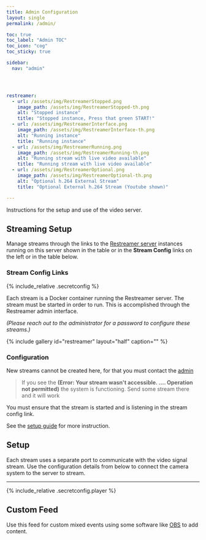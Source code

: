 ```yaml
---
title: Admin Configuration
layout: single
permalink: /admin/

toc: true
toc_label: "Admin TOC"
toc_icon: "cog"
toc_sticky: true

sidebar:
  nav: "admin"




restreamer:
  - url: /assets/img/RestreamerStopped.png
    image_path: /assets/img/RestreamerStopped-th.png
    alt: "Stopped instance"
    title: "Stopped instance, Press that green START!"
  - url: /assets/img/RestreamerInterface.png
    image_path: /assets/img/RestreamerInterface-th.png
    alt: "Running instance"
    title: "Running instance"
  - url: /assets/img/RestreamerRunning.png
    image_path: /assets/img/RestreamerRunning-th.png
    alt: "Running stream with live video available"
    title: "Running stream with live video available"
  - url: /assets/img/RestreamerOptional.png
    image_path: /assets/img/RestreamerOptional-th.png
    alt: "Optional h.264 External Stream"
    title: "Optional External h.264 Stream (Youtube shown)"

---
```


Instructions for the setup and use of the video server. 

## Streaming Setup

Manage streams through the links to the [Restreamer server](https://github.com/datarhei/restreamer) instances running on this server shown in the table or in the **Stream Config** links on the left or in the table below.


### Stream Config Links

{% include_relative .secretconfig %}

Each stream is a Docker container running the Restreamer server. The stream must be started in order to run. This is accomplished through the Restreamer admin interface. 

*(Please reach out to the administrator for a password to configure these streams.)*

{% include gallery id="restreamer" layout="half" caption="" %}



### Configuration 



New streams cannot be created here, for that you must contact the [admin](mailto:james@site-walk.org) 

> If you see the **(Error: Your stream wasn't accessible. .... Operation not permitted)** the system is functioning. Send some stream there and it will work

You must ensure that the stream is started and is listening in the stream config link.

See the [setup guide](/admin/setup) for more instruction. 



## Setup


Each stream uses a separate port to communicate with the video signal stream. Use the configuration details from below to connect the camera system to the server to stream.

---


{% include_relative .secretconfig.player %}


## Custom Feed 

Use this feed for custom mixed events using some software like [OBS](https://obsproject.com/) to add content.



